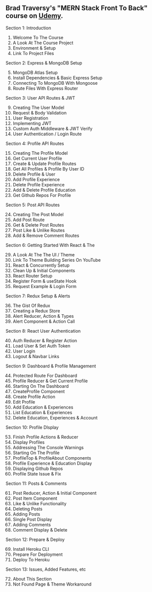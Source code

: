 ## Brad Traversy's "MERN Stack Front To Back" course on [Udemy](https://www.udemy.com/mern-stack-front-to-back/?couponCode=TRAVERSYMEDIA).

Section 1: Introduction

1.  Welcome To The Course
2.  A Look At The Course Project
3.  Environment & Setup
4.  Link To Project Files

Section 2: Express & MongoDB Setup

5.  MongoDB Atlas Setup
6.  Install Dependencies & Basic Express Setup
7.  Connecting To MongoDB With Mongoose
8.  Route Files With Express Router

Section 3: User API Routes & JWT

9. Creating The User Model
10. Request & Body Validation
11. User Registration
12. Implementing JWT
13. Custom Auth Middleware & JWT Verify
14. User Authentication / Login Route

Section 4: Profile API Routes

15. Creating The Profile Model
16. Get Current User Profile
17. Create & Update Profile Routes
18. Get All Profiles & Profile By User ID
19. Delete Profile & User
20. Add Profile Experience
21. Delete Profile Experience
22. Add & Delete Profile Education
23. Get Github Repos For Profile

Section 5: Post API Routes

24. Creating The Post Model
25. Add Post Route
26. Get & Delete Post Routes
27. Post Like & Unlike Routes
28. Add & Remove Comment Routes

Section 6: Getting Started With React & The

29. A Look At The The UI / Theme
30. Link To Theme Building Series On YouTube
31. React & Concurrently Setup
32. Clean Up & Initial Components
33. React Router Setup
34. Register Form & useState Hook
35. Request Example & Login Form

Section 7: Redux Setup & Alerts

36. The Gist Of Redux
37. Creating a Redux Store
38. Alert Reducer, Action & Types
39. Alert Component & Action Call

Section 8: React User Authentication

40. Auth Reducer & Register Action
41. Load User & Set Auth Token
42. User Login
43. Logout & Navbar Links

Section 9: Dashboard & Profile Management

44. Protected Route For Dashboard
45. Profile Reducer & Get Current Profile
46. Starting On The Dashboard
47. CreateProfile Component
48. Create Profile Action
49. Edit Profile
50. Add Education & Experiences
51. List Education & Experiences
52. Delete Education, Experiences & Account

Section 10: Profile DIsplay

53. Finish Profile Actions & Reducer
54. Display Profiles
55. Addressing The Console Warnings
56. Starting On The Profile
57. ProfileTop & ProfileAbout Components
58. Profile Experience & Education Display
59. Displaying Github Repos
60. Profile State Issue & Fix

Section 11: Posts & Comments

61. Post Reducer, Action & Initial Component
62. Post Item Component
63. Like & Unlike Functionality
64. Deleting Posts
65. Adding Posts
66. Single Post Display
67. Adding Comments
68. Comment Display & Delete

Section 12: Prepare & Deploy

69. Install Heroku CLI
70. Prepare For Deployment
71. Deploy To Heroku

Section 13: Issues, Added Features, etc

72. About This Section
73. Not Found Page & Theme Workaround
